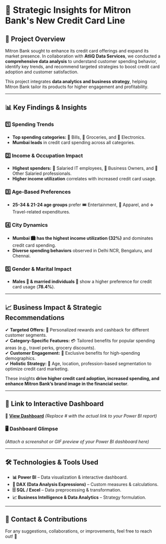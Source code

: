 # **🚀 Strategic Insights for Mitron Bank's New Credit Card Line**

## **📌 Project Overview**
Mitron Bank sought to enhance its credit card offerings and expand its market presence. In collaboration with **AtliQ Data Services**, we conducted a **comprehensive data analysis** to understand customer spending behavior, identify key trends, and recommend targeted strategies to boost credit card adoption and customer satisfaction.

This project integrates **data analytics and business strategy**, helping Mitron Bank tailor its products for higher engagement and profitability.

---

## **📊 Key Findings & Insights**

### **1️⃣ Spending Trends**
- **Top spending categories:** 🛒 Bills, 🥦 Groceries, and 📱 Electronics.
- **Mumbai leads** in credit card spending across all categories.

### **2️⃣ Income & Occupation Impact**
- **Highest spenders:** 💼 Salaried IT employees, 🏢 Business Owners, and 👔 Other Salaried professionals.
- **Higher income utilization** correlates with increased credit card usage.

### **3️⃣ Age-Based Preferences**
- **25-34 & 21-24 age groups** prefer 🎟️ Entertainment, 👗 Apparel, and ✈️ Travel-related expenditures.

### **4️⃣ City Dynamics**
- **Mumbai 🏙️ has the highest income utilization (32%)** and dominates credit card spending.
- **Diverse spending behaviors** observed in Delhi NCR, Bengaluru, and Chennai.

### **5️⃣ Gender & Marital Impact**
- **Males 👨 & married individuals 💍** show a higher preference for credit card usage (**78.4%**).

---

## **📈 Business Impact & Strategic Recommendations**
✔ **Targeted Offers:** 🎁 Personalized rewards and cashback for different customer segments.  
✔ **Category-Specific Features:** 💳 Tailored benefits for popular spending areas (e.g., travel perks, grocery discounts).  
✔ **Customer Engagement:** 📢 Exclusive benefits for high-spending demographics.  
✔ **Holistic Strategy:** 📌 Age, location, profession-based segmentation to optimize credit card marketing.  

These insights **drive higher credit card adoption, increased spending, and enhance Mitron Bank’s brand image in the financial sector**.

---

## **🔗 Link to Interactive Dashboard**
📌 **[View Dashboard](#)** *(Replace # with the actual link to your Power BI report)*

### **🖥️ Dashboard Glimpse**
*(Attach a screenshot or GIF preview of your Power BI dashboard here)*

---

## **🛠️ Technologies & Tools Used**
- **📊 Power BI** – Data visualization & interactive dashboard.
- **📏 DAX (Data Analysis Expressions)** – Custom measures & calculations.
- **🗄️ SQL / Excel** – Data preprocessing & transformation.
- **📈 Business Intelligence & Data Analytics** – Strategy formulation.

---

## **📩 Contact & Contributions**
For any suggestions, collaborations, or improvements, feel free to reach out! 🚀
